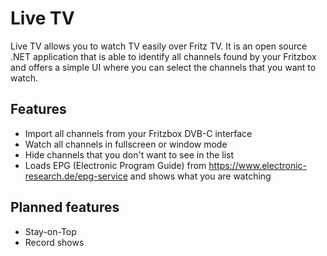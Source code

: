 # Live TV
Live TV allows you to watch TV easily over Fritz TV. It is an open source .NET application that is able to identify
all channels found by your Fritzbox and offers a simple UI where you can select the channels that you want to watch.

## Features
- Import all channels from your Fritzbox DVB-C interface
- Watch all channels in fullscreen or window mode
- Hide channels that you don't want to see in the list
- Loads EPG (Electronic Program Guide) from https://www.electronic-research.de/epg-service and shows what you are watching

## Planned features
- Stay-on-Top
- Record shows